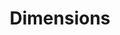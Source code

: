 ---
layout: default
bigquery: https://console.cloud.google.com/bigquery?p=covid-19-dimensions-ai&page=table&d=data&t=publications
contributors: Digital Science, https://www.digital-science.com/
cost: Free for personal, non-commercial use.
description: Dimensions contains more than 100 million publications, ranging from
  articles published in scholarly journals, books and book chapters, to preprints
  and conference proceedings. All publications are contextualized with linked data
  sets, funding, publications, patents, clinical trials, and policy documents. You
  can also view associated categories, funders, institutions, and researcher profiles.
documentation: https://docs.dimensions.ai/bigquery/index.html
last_edit: 04/12/2022, 22:26:00
location: https://www.dimensions.ai/products/free/
maintained_by: Digital Science, https://www.digital-science.com/
schema_fields:
- embargo_date
- book_title
- date_inserted
- funder_org_state_codes
- created_date
- reference_ids
- conditions
- publication_ids
- registry
- categories
- license
- filing_status
- kind
- cited_by_ids
- funding_usd
- open_access_categories_v2
- publisher
- funder_countries
- category_hra
- research_org_cities
- issue
- status
- associated_publication_pmid
- gender
- isbn
- associated_publication_doi
- mesh_headings
- altmetrics
- current_assignee_countries
- external_ids
- source_id
- title
- doi
- family_members_ids
- funding_aud
- funder_org_acronyms
- original_assignee_countries
- name
- funding_details
- end_date
- category_rcdc
- year
- granted_date
- category_icrp_ct
- current_assignee
- conference
- funding_eur
- funder_org
- associated_publication_arxiv_id
- assignee_orgs
- language
- open_access_categories
- publication_year
- relationships
- email_address
- research_org_city_names
- legal_status
- start_date
- research_org_state_names
- expiration_date
- start_year
- eisbn
- current_assignee_orgs
- category_hrcs_rac
- arxiv_id
- patent_ids
- legal_events
- funding_jpy
- journal
- category_sdg
- acronym
- date
- original_abstract
- filing_date
- category_bra
- acronyms
- resulting_publication_doi
- parent_id
- funder_org_countries
- priority_year
- clinical_trial_ids
- pages
- date_online
- associated_publication_id
- research_orgs
- funding_chf
- end_year
- research_org_state_codes
- date_imported_gbq
- pmid
- pmcid
- authors
- expiration_year
- journal_lists
- types
- links
- citations
- mesh_terms
- brief_title
- funding_gbp
- funding_currency
- wikipedia_url
- associated_grant_ids
- original_assignee
- interventions
- volume
- publication_date
- funder_org_cities
- research_org_country_names
- supporting_grant_ids
- labels
- grant_number
- research_org_countries
- category_uoa
- linkout
- inventor_names
- ipcr
- abstract
- granted_year
- investigators
- aliases
- priority_date
- cpc
- repository_url
- category_icrp_cso
- type
- date_print
- active_years
- funding_nzd
- book_series_title
- category_hrcs_hc
- funder_orgs
- funding_amount
- researcher_ids
- date_normal
- acknowledgements
- proceedings_title
- category_for
- application_number
- funding_cny
- address
- assignee_countries
- date_modified
- filing_year
- citations_count
- resulting_publication_ids
- subtitles
- repository_id
- family_id
- foa_number
- jurisdiction
- original_assignee_orgs
- concepts
- id
- description
- citation_string
- family_count
- editors
- phase
- original_title
- organisation_details
- repository_name
- metrics
- funding_cad
- established
shortname: dimensions
tags:
- scholarly literature
- patents
- funding
- clinical trials
- academic profiles
terms_of_use: 'Use of both the Dimensions COVID-19 dataset and full Dimensions dataset
  are subject to the Dimensions Terms of use: https://www.dimensions.ai/policies-terms-legal '
title: Dimensions
uuid: dcff88bd-fe6b-4fdb-8159-809bf9d7bc1c
---